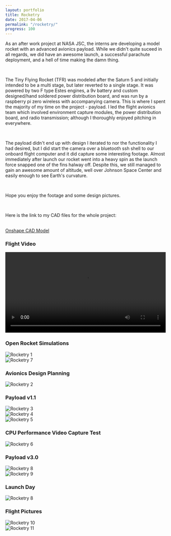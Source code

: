```yaml
---
layout: portfolio
title: Rocketry
date: 2017-04-06
permalink: "/rocketry/"
progress: 100
---
```



As an after work project at NASA JSC, the interns are developing a model rocket with an advanced avionics payload. While we didn't quite suceed in all regards, we did have an awesome launch, a successful parachute deployment, and a hell of time making the damn thing.

<br>

The Tiny Flying Rocket (TFR) was modeled after the Saturn 5 and initially intended to be a multi stage, but later reverted to a single stage. It was powered by two F type Estes engines, a 9v battery and custom designed/hand soldered power distribution board, and was run by a raspberry pi zero wireless with accompanying camera. This is where I spent the majority of my time on the project - payload. I led the flight avionics team which involved environment capture modules, the power distribution board, and radio transmission; although I thoroughly enjoyed pitching in everywhere.

<br>

The payload didn't end up with design I iterated to nor the functionality I had desired, but I did start the camera over a bluetooth ssh shell to our onboard flight computer and it did capture some interesting footage. Almost immediately after launch our rocket went into a heavy spin as the launch force snapped one of the fins halway off. Despite this, we still managed to gain an awesome amount of altitude, well over Johnson Space Center and easily enough to see Earth's curvature.

<br>

Hope you enjoy the footage and some design pictures.

<br>

Here is the link to my CAD files for the whole project:

<br>

<a class="button" href="https://cad.onshape.com/documents/adb43eb78a07dba701e06bab/w/d7c83f208011129520ce11ed/e/ddaf249dd62ee58aeb24948d">
Onshape CAD Model
</a>

<br>

### Flight Video
<video width="100%" controls>
    <source src="/assets/img/portfolio/rocketry/rocketry-video.mp4" type="video/mp4">
    Your broswer does not support the video tag.
</video>
<br>

### Open Rocket Simulations
![Rocketry 1](/assets/img/portfolio/rocketry/rocketry-1.jpg)
<br>
![Rocketry 7](/assets/img/portfolio/rocketry/rocketry-7.png)
<br>

### Avionics Design Planning
![Rocketry 2](/assets/img/portfolio/rocketry/rocketry-2.png)
<br>

### Payload v1.1
![Rocketry 3](/assets/img/portfolio/rocketry/rocketry-3.png)
<br>
![Rocketry 4](/assets/img/portfolio/rocketry/rocketry-4.png)
<br>
![Rocketry 5](/assets/img/portfolio/rocketry/rocketry-5.jpg)
<br>

### CPU Performance Video Capture Test
![Rocketry 6](/assets/img/portfolio/rocketry/rocketry-6.jpg)
<br>


### Payload v3.0
![Rocketry 8](/assets/img/portfolio/rocketry/rocketry-8.png)
<br>
![Rocketry 9](/assets/img/portfolio/rocketry/rocketry-9.png)
<br>

### Launch Day
<!-- ![Rocketry 7](/assets/img/portfolio/rocketry/rocketry-7.jpg)
<br> -->
![Rocketry 8](/assets/img/portfolio/rocketry/rocketry-8.jpg)
<br>

### Flight Pictures
![Rocketry 10](/assets/img/portfolio/rocketry/rocketry-10.png)
<br>
![Rocketry 11](/assets/img/portfolio/rocketry/rocketry-11.png)
